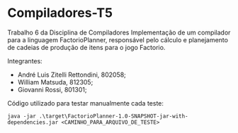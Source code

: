 # Compiladores-T5
Trabalho 6 da Disciplina de Compiladores
Implementação de um compilador para a linguagem FactorioPlanner, responsável pelo cálculo e planejamento de cadeias de produção de itens para o jogo Factorio.

Integrantes:
- André Luis Zitelli Rettondini, 802058;
- William Matsuda, 812305;
- Giovanni Rossi, 801301;

Código utilizado para testar manualmente cada teste:

```
java -jar .\target\FactorioPlanner-1.0-SNAPSHOT-jar-with-dependencies.jar <CAMINHO_PARA_ARQUIVO_DE_TESTE>
```